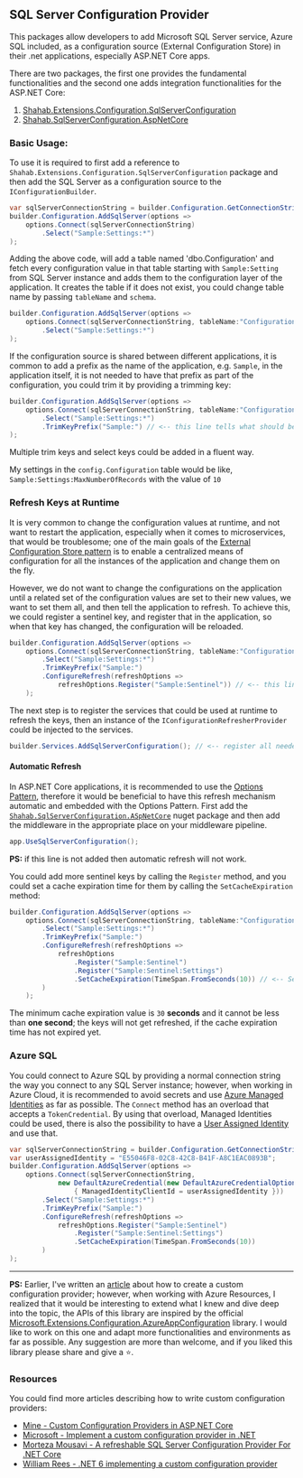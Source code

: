
## SQL Server Configuration Provider

This packages allow developers to add Microsoft SQL Server service, Azure SQL included, as a configuration source (External Configuration Store) in their .net applications, especially ASP.NET Core apps.

There are two packages, the first one provides the fundamental functionalities and the second one adds integration functionalities for the ASP.NET Core:

1. [Shahab.Extensions.Configuration.SqlServerConfiguration](https://www.nuget.org/packages/Shahab.Extensions.Configuration.SqlServerConfiguration/)
2. [Shahab.SqlServerConfiguration.AspNetCore](https://www.nuget.org/packages/Shahab.SqlServerConfiguration.AspNetCore/)

### Basic Usage: 

To use it is required to first add a reference to `Shahab.Extensions.Configuration.SqlServerConfiguration` package and then add the SQL Server as a configuration source to the `IConfigurationBuilder`.

```csharp
var sqlServerConnectionString = builder.Configuration.GetConnectionString("Database")!;
builder.Configuration.AddSqlServer(options =>
    options.Connect(sqlServerConnectionString)
        .Select("Sample:Settings:*")
);
```

Adding the above code, will add a table named 'dbo.Configuration' and fetch every configuration value in that table starting with `Sample:Setting`
from SQL Server instance and adds them to the configuration layer of the application. 
It creates the table if it does not exist, you could change table name by passing `tableName` and `schema`.

```csharp
builder.Configuration.AddSqlServer(options =>
    options.Connect(sqlServerConnectionString, tableName:"Configuration", schema: "config")
        .Select("Sample:Settings:*")
);
```

If the configuration source is shared between different applications, it is common to add a prefix as the name of the application, e.g. `Sample`, 
in the application itself, it is not needed to have that prefix as part of the configuration, you could trim it by providing a trimming key:

```csharp
builder.Configuration.AddSqlServer(options =>
    options.Connect(sqlServerConnectionString, tableName:"Configuration", schema: "config")
        .Select("Sample:Settings:*")
        .TrimKeyPrefix("Sample:") // <-- this line tells what should be trimmed from the beginning of the keys
);
```

Multiple trim keys and select keys could be added in a fluent way.

My settings in the `config.Configuration` table would be like, `Sample:Settings:MaxNumberOfRecords` with the value of `10`

### Refresh Keys at Runtime

It is very common to change the configuration values at runtime, and not want to restart the application, especially when it comes to microservices, that would be troublesome;
one of the main goals of the [External Configuration Store pattern](https://learn.microsoft.com/en-us/azure/architecture/patterns/external-configuration-store) is to enable a centralized means of configuration for all the instances of the application and change them on the fly.

However, we do not want to change the configurations on the application until a related set of the configuration values are set to their new values, we want to set them all, and then 
tell the application to refresh. To achieve this, we could register a sentinel key, and register that in the application, so when that key has changed, the configuration will be reloaded.

```csharp
builder.Configuration.AddSqlServer(options =>
    options.Connect(sqlServerConnectionString, tableName:"Configuration", schema: "config")
        .Select("Sample:Settings:*")
        .TrimKeyPrefix("Sample:")
        .ConfigureRefresh(refreshOptions =>
            refreshOptions.Register("Sample:Sentinel")) // <-- this line registers a sentinel key
    );
```

The next step is to register the services that could be used at runtime to refresh the keys, then an instance of the `IConfigurationRefresherProvider` 
could be injected to the services. 

```csharp
builder.Services.AddSqlServerConfiguration(); // <-- register all needed services 
```

#### Automatic Refresh

In ASP.NET Core applications, it is recommended to use the [Options Pattern](https://learn.microsoft.com/en-us/aspnet/core/fundamentals/configuration/options?view=aspnetcore-7.0),
therefore it would be beneficial to have this refresh mechanism automatic and 
embedded with the Options Pattern. First add the [`Shahab.SqlServerConfiguration.ASpNetCore`](https://www.nuget.org/packages/Shahab.SqlServerConfiguration.AspNetCore/) nuget package
and then add the middleware in the appropriate place on your middleware pipeline. 

```csharp
app.UseSqlServerConfiguration();
```
**PS:** if this line is not added then automatic refresh will not work.

You could add more sentinel keys by calling the `Register` method, and you could set a cache expiration time for them by calling the `SetCacheExpiration` method:

```csharp
builder.Configuration.AddSqlServer(options =>
    options.Connect(sqlServerConnectionString, tableName:"Configuration", schema: "config")
        .Select("Sample:Settings:*")
        .TrimKeyPrefix("Sample:")
        .ConfigureRefresh(refreshOptions =>
            refreshOptions
                .Register("Sample:Sentinel")
                .Register("Sample:Sentinel:Settings")
                .SetCacheExpiration(TimeSpan.FromSeconds(10)) // <-- Set Cache Expiration Interval 
        )
    );
```

The minimum cache expiration value is `30` **seconds** and it cannot be less than **one second**; the keys will not get refreshed, 
if the cache expiration time has not expired yet.

### Azure SQL

You could connect to Azure SQL by providing a normal connection string the way you connect to any SQL Server instance;
however, when working in Azure Cloud, it is recommended to avoid secrets and use [Azure Managed Identities](https://learn.microsoft.com/en-us/azure/active-directory/managed-identities-azure-resources/overview) 
as far as possible. The `Connect` method has an overload that accepts a `TokenCredential`. By using that overload, Managed Identities could be used, 
there is also the possibility to have a [User Assigned Identity](https://learn.microsoft.com/en-us/azure/active-directory/managed-identities-azure-resources/overview#managed-identity-types) and use that.

```csharp
var sqlServerConnectionString = builder.Configuration.GetConnectionString("Database")!;
var userAssignedIdentity = "E55046F8-02C8-42C8-B41F-A8C1EAC0893B";
builder.Configuration.AddSqlServer(options =>
    options.Connect(sqlServerConnectionString,
            new DefaultAzureCredential(new DefaultAzureCredentialOptions()
                { ManagedIdentityClientId = userAssignedIdentity }))
        .Select("Sample:Settings:*")
        .TrimKeyPrefix("Sample:")
        .ConfigureRefresh(refreshOptions =>
            refreshOptions.Register("Sample:Sentinel")
                .Register("Sample:Sentinel:Settings")
                .SetCacheExpiration(TimeSpan.FromSeconds(10))
        )
);
```

<hr />

**PS:** Earlier, I've written an [article](https://medium.com/@shahabganji/custom-configuration-providers-in-asp-net-core-ad583604220b) about how to create a custom configuration provider; however, when working with Azure Resources, I realized that it would be interesting 
to extend what I knew and dive deep into the topic, the APIs of this library are inspired by the official 
[Microsoft.Extensions.Configuration.AzureAppConfiguration](https://github.com/Azure/AppConfiguration) library. I would like to work on this one and adapt more
functionalities and environments as far as possible. Any suggestion are more than welcome, and if you liked this library please share and give a ⭐.

### Resources

You could find more articles describing how to write custom configuration providers:

* [Mine - Custom Configuration Providers in ASP.NET Core](https://medium.com/@shahabganji/custom-configuration-providers-in-asp-net-core-ad583604220b)
* [Microsoft - Implement a custom configuration provider in .NET](https://learn.microsoft.com/en-us/dotnet/core/extensions/custom-configuration-provider)
* [Morteza Mousavi - A refreshable SQL Server Configuration Provider For .NET Core](https://mousavi310.github.io/posts/a-refreshable-sql-server-configuration-provider-for-net-core/)
* [William Rees - .NET 6 implementing a custom configuration provider](https://wil-rees.medium.com/net-6-implementing-a-custom-configuration-provider-980741cea2f5)

